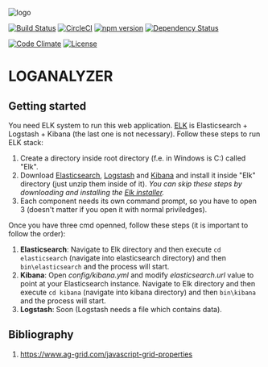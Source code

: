 ![logo](http://i67.tinypic.com/5ceg5l.png)

[![Build Status](https://travis-ci.org/cvazquezlos/LOGANALYZER.svg?branch=master)](https://travis-ci.org/cvazquezlos/LOGANALYZER)
[![CircleCI](https://circleci.com/gh/cvazquezlos/LOGANALYZER.svg?style=shield)](https://circleci.com/gh/cvazquezlos/LOGANALYZER)
[![npm version](https://badge.fury.io/js/%40angular%2Fcore.svg)](https://badge.fury.io/js/%40angular%2Fcore)
[![Dependency Status](https://dependencyci.com/github/cvazquezlos/LOGANALYZER/badge)](https://dependencyci.com/github/cvazquezlos/LOGANALYZER)

[![Code Climate](https://codeclimate.com/github/cvazquezlos/LOGANALYZER.png)](https://codeclimate.com/github/cvazquezlos/LOGANALYZER)
[![License](https://img.shields.io/badge/License-Apache%202.0-blue.svg)](https://opensource.org/licenses/Apache-2.0)

# LOGANALYZER

## Getting started
You need ELK system to run this web application. [ELK](https://www.elastic.co/blog/getting-started-with-elk) is Elasticsearch + Logstash + Kibana (the last one is not necessary). Follow these steps to run ELK stack:
1. Create a directory inside root directory (f.e. in Windows is C:) called "Elk".
2. Download [Elasticsearch](https://www.elastic.co/downloads/elasticsearch), [Logstash](https://www.elastic.co/downloads/logstash) and [Kibana](https://www.elastic.co/downloads/kibana) and install it inside "Elk" directory (just unzip them inside of it). *You can skip these steps by downloading and installing the [Elk installer](https://github.com/gigi81/elk-windows-installer).*
3. Each component needs its own command prompt, so you have to open 3 (doesn't matter if you open it with normal priviledges).

Once you have three cmd openned, follow these steps (it is important to follow the order):
1. **Elasticsearch**: Navigate to Elk directory and then execute `cd elasticsearch` (navigate into elasticsearch directory) and then `bin\elasticsearch` and the process will start.
2. **Kibana**: Open *config/kibana.yml* and modify *elasticsearch.url* value to point at your Elasticsearch instance. Navigate to Elk directory and then execute `cd kibana` (navigate into kibana directory) and then `bin\kibana` and the process will start.
3. **Logstash**: Soon (Logstash needs a file which contains data).

## Bibliography
1. https://www.ag-grid.com/javascript-grid-properties

